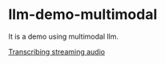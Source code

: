 # llm-demo-multimodal
It is a demo using multimodal llm.

[Transcribing streaming audio](https://docs.aws.amazon.com/transcribe/latest/dg/streaming.html)
